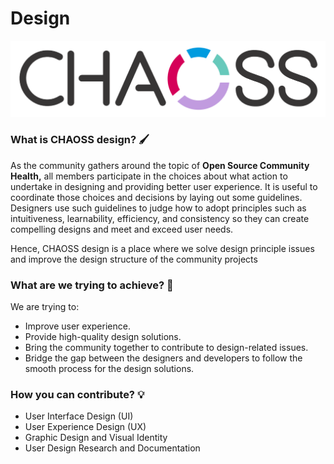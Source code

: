 # Design

![](../.gitbook/assets/logo-large_1123x271.png)

### What is CHAOSS design? 🖌 

As the community gathers around the topic of **Open Source Community Health,** all members participate in the choices about what action to undertake in designing and providing better user experience. It is useful to coordinate those choices and decisions by laying out some guidelines. Designers use such guidelines to judge how to adopt principles such as intuitiveness, learnability, efficiency, and consistency so they can create compelling designs and meet and exceed user needs.

Hence, CHAOSS design is a place where we solve design principle issues and improve the design structure of the community projects

### What are we trying to achieve? 🤔 

We are trying to:

* Improve user experience.
* Provide high-quality design solutions.
* Bring the community together to contribute to design-related issues.
* Bridge the gap between the designers and developers to follow the smooth process for the design solutions.

### How you can contribute? 💡 

* User Interface Design \(UI\)
* User Experience Design \(UX\)
* Graphic Design and Visual Identity
* User Design Research and Documentation

